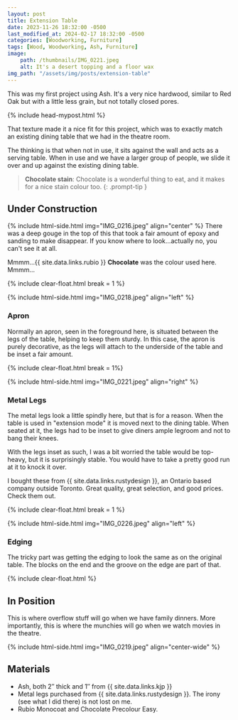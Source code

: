 ```yaml
---
layout: post
title: Extension Table
date: 2023-11-26 18:32:00 -0500
last_modified_at: 2024-02-17 18:32:00 -0500
categories: [Woodworking, Furniture]
tags: [Wood, Woodworking, Ash, Furniture]
image: 
    path: /thumbnails/IMG_0221.jpeg
    alt: It's a desert topping and a floor wax
img_path: "/assets/img/posts/extension-table"
---
```


This was my first project using Ash. It's a very nice hardwood, similar to Red Oak but with a little less grain, but not totally closed pores.

{% include head-mypost.html %}

That texture made it a nice fit for this project, which was to exactly match an existing dining table that we had in the theatre room.

The thinking is that when not in use, it sits against the wall and acts as a serving table. When in use and we have a larger group of people, we slide it over and up against the existing dining table.

> **Chocolate stain**: Chocolate is a wonderful thing to eat, and it makes for a nice stain colour too.
{: .prompt-tip }

## Under Construction

{% include html-side.html img="IMG_0216.jpeg" align="center" %}
There was a deep gouge in the top of this that took a fair amount of epoxy and sanding to make disappear. If you know where to look...actually no, you can't see it at all.

Mmmm...{{ site.data.links.rubio }} **Chocolate** was the colour used here.  Mmmm...

{% include clear-float.html break = 1 %}

{% include html-side.html img="IMG_0218.jpeg" align="left" %}

### Apron

Normally an apron, seen in the foreground here, is situated between the legs of the table, helping to keep them sturdy.  In this case, the apron is purely decorative, as the legs will attach to the underside of the table and be inset a fair amount.

{% include clear-float.html break  = 1%}

{% include html-side.html img="IMG_0221.jpeg" align="right" %}

### Metal Legs

The metal legs look a little spindly here, but that is for a reason. When the table is used in "extension mode" it is moved next to the dining table. When seated at it, the legs had to be inset to give diners ample legroom and not to bang their knees.

With the legs inset as such, I was a bit worried the table would be top-heavy, but it is surprisingly stable.  You would have to take a pretty good run at it to knock it over.

I bought these from {{ site.data.links.rustydesign }}, an Ontario based company outside Toronto.  Great quality, great selection, and good prices.  Check them out.

{% include clear-float.html break = 1 %}

{% include html-side.html img="IMG_0226.jpeg" align="left" %}

### Edging

The tricky part was getting the edging to look the same as on the original table. The blocks on the end and the groove on the edge are part of that.

{% include clear-float.html %}

## In Position

This is where overflow stuff will go when we have family dinners.  More importantly, this is where the munchies will go when we watch movies in the theatre.

{% include html-side.html img="IMG_0219.jpeg" align="center-wide" %}

## Materials

- Ash, both 2&Prime; thick and 1&Prime; from {{ site.data.links.kjp }}
- Metal legs purchased from {{ site.data.links.rustydesign }}. The irony (see what I did there) is not lost on me.
- Rubio Monocoat and Chocolate Precolour Easy.
